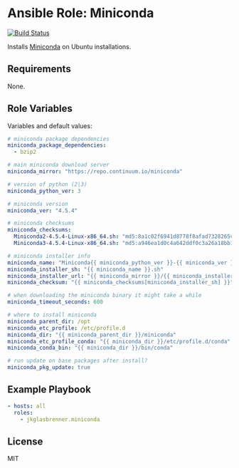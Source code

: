 # Ansible Role: Miniconda

[![Build Status](https://travis-ci.com/jkglasbrenner/ansible-role-miniconda.svg?branch=master)](https://travis-ci.com/jkglasbrenner/ansible-role-miniconda)

Installs [Miniconda](https://conda.io/miniconda.html) on Ubuntu installations.

## Requirements

None.

## Role Variables

Variables and default values:

```yaml
# miniconda package dependencies
miniconda_package_dependencies:
  - bzip2

# main miniconda download server
miniconda_mirror: "https://repo.continuum.io/miniconda"

# version of python (2|3)
miniconda_python_ver: 3

# miniconda version
miniconda_ver: "4.5.4"

# miniconda checksums
miniconda_checksums:
  Miniconda2-4.5.4-Linux-x86_64.sh: "md5:8a1c02f6941d8778f8afad7328265cf5"
  Miniconda3-4.5.4-Linux-x86_64.sh: "md5:a946ea1d0c4a642ddf0c3a26a18bb16d"

# miniconda installer info
miniconda_name: "Miniconda{{ miniconda_python_ver }}-{{ miniconda_ver }}-Linux-x86_64"
miniconda_installer_sh: "{{ miniconda_name }}.sh"
miniconda_installer_url: "{{ miniconda_mirror }}/{{ miniconda_installer_sh }}"
miniconda_checksum: "{{ miniconda_checksums[miniconda_installer_sh] }}"

# when downloading the miniconda binary it might take a while
miniconda_timeout_seconds: 600

# where to install miniconda
miniconda_parent_dir: /opt
miniconda_etc_profile: /etc/profile.d
miniconda_dir: "{{ miniconda_parent_dir }}/miniconda"
miniconda_etc_profile_conda: "{{ miniconda_dir }}/etc/profile.d/conda"
miniconda_conda_bin: "{{ miniconda_dir }}/bin/conda"

# run update on base packages after install?
miniconda_pkg_update: true
```

## Example Playbook

```yaml
- hosts: all
  roles:
    - jkglasbrenner.miniconda
```

## License

MIT
